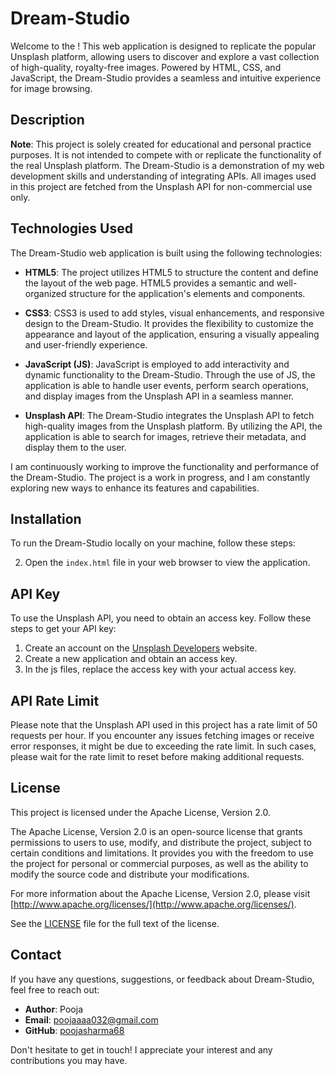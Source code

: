 # Dream-Studio

Welcome to the ! This web application is designed to replicate the popular Unsplash platform, allowing users to discover and explore a vast collection of high-quality, royalty-free images. Powered by HTML, CSS, and JavaScript, the Dream-Studio provides a seamless and intuitive experience for image browsing.

## Description

**Note**: This project is solely created for educational and personal practice purposes. It is not intended to compete with or replicate the functionality of the real Unsplash platform. The Dream-Studio is a demonstration of my web development skills and understanding of integrating APIs. All images used in this project are fetched from the Unsplash API for non-commercial use only.





## Technologies Used

The Dream-Studio web application is built using the following technologies:

* **HTML5**: The project utilizes HTML5 to structure the content and define the layout of the web page. HTML5 provides a semantic and well-organized structure for the application's elements and components.

* **CSS3**: CSS3 is used to add styles, visual enhancements, and responsive design to the Dream-Studio. It provides the flexibility to customize the appearance and layout of the application, ensuring a visually appealing and user-friendly experience.

* **JavaScript (JS)**: JavaScript is employed to add interactivity and dynamic functionality to the Dream-Studio. Through the use of JS, the application is able to handle user events, perform search operations, and display images from the Unsplash API in a seamless manner.

* **Unsplash API**: The Dream-Studio integrates the Unsplash API to fetch high-quality images from the Unsplash platform. By utilizing the API, the application is able to search for images, retrieve their metadata, and display them to the user.

I am continuously working to improve the functionality and performance of the Dream-Studio. The project is a work in progress, and I am constantly exploring new ways to enhance its features and capabilities.

## Installation

To run the Dream-Studio locally on your machine, follow these steps:


2. Open the `index.html` file in your web browser to view the application.

## API Key

To use the Unsplash API, you need to obtain an access key. Follow these steps to get your API key:

1. Create an account on the [Unsplash Developers](https://unsplash.com/developers) website.
2. Create a new application and obtain an access key.
3. In the js files, replace the access key with your actual access key.

## API Rate Limit

Please note that the Unsplash API used in this project has a rate limit of 50 requests per hour. If you encounter any issues fetching images or receive error responses, it might be due to exceeding the rate limit. In such cases, please wait for the rate limit to reset before making additional requests.


## License

This project is licensed under the Apache License, Version 2.0. 

The Apache License, Version 2.0 is an open-source license that grants permissions to users to use, modify, and distribute the project, subject to certain conditions and limitations. It provides you with the freedom to use the project for personal or commercial purposes, as well as the ability to modify the source code and distribute your modifications.

For more information about the Apache License, Version 2.0, please visit [http://www.apache.org/licenses/](http://www.apache.org/licenses/).

See the [LICENSE](LICENSE) file for the full text of the license.

## Contact

If you have any questions, suggestions, or feedback about Dream-Studio, feel free to reach out:

* **Author**: Pooja
* **Email**: poojaaaa032@gmail.com
* **GitHub**: [poojasharma68](https://github.com/poojasharma68)

Don't hesitate to get in touch! I appreciate your interest and any contributions you may have.
